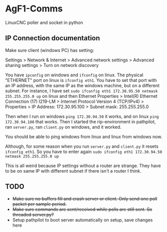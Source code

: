 # AgF1-Comms
LinuxCNC poller and socket in python


## IP Connection documentation

Make sure client (windows PC) has setting:

Settings > Network & Internet > Advanced network settings > Advanced sharing settings > Turn on network discovery

You have `ipconfig` on windows and `ifconfig` on linux. The physical "ETHERNET" port on linux is `ifconfig eth1`. You have to set that port with an IP address, with the same IP as the windows machine, but on a different subnet. For instance, I have set `sudo ifconfig eth1 172.30.95.50 netmask 255.255.255.0 up` on linux and then Ethernet Properties > Intel(R) Ethernet Connection (17) I219-LM > Internet Protocol Version 4 (TCP/IPv4) > Properties > IP Address: 172.30.95.100 > Subnet mask: 255.255.255.0

Then when I run on windows `ping 172.30.94.50` it works, and on linux `ping 172.30.94.100` that works. Then I started the rip-environment in pathpilot, ran `server.py`, ran `client.py` on windows, and it worked.

You should be able to ping windows from linux and linux from windows now.

Although, for some reason when you run `server.py` and `client.py` it resets `ifconfig eth1`. So you have to enter again `sudo ifconfig eth1 172.30.94.50 netmask 255.255.255.0 up`

This is all weird because IP settings without a router are strange. They have to be on same IP with different subnet if there isn't a router I think.


## TODO

* ~~Make sure no buffers fill and crash server or client. Only send one poll packet per sample period.~~
* ~~Make sure commands are sent/received while polls are still sent. So threaded server.py?~~
* Setup pathpilot to boot server automatically on setup, save changes here